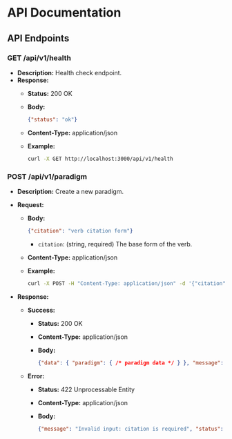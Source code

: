 # API Documentation

## API Endpoints

### GET /api/v1/health

- **Description:** Health check endpoint.
- **Response:**
  - **Status:** 200 OK
  - **Body:**

    ```json
    {"status": "ok"}
    ```

  - **Content-Type:** application/json
  - **Example:**

    ```bash
    curl -X GET http://localhost:3000/api/v1/health
    ```

### POST /api/v1/paradigm

- **Description:** Create a new paradigm.
- **Request:**
  - **Body:**

    ```json
    {"citation": "verb citation form"}
    ```

    - `citation`: (string, required) The base form of the verb.
  - **Content-Type:** application/json
  - **Example:**

    ```bash
    curl -X POST -H "Content-Type: application/json" -d '{"citation": "falar"}' http://localhost:3000/api/v1/paradigm
    ```

- **Response:**
  - **Success:**
    - **Status:** 200 OK
    - **Content-Type:** application/json
    - **Body:**

      ```json
      {"data": { "paradigm": { /* paradigm data */ } }, "message": "Paradigm generated", "status": "ok"}
      ```

  - **Error:**
    - **Status:** 422 Unprocessable Entity
    - **Content-Type:** application/json
    - **Body:**

      ```json
      {"message": "Invalid input: citation is required", "status": "error"}
      ```

